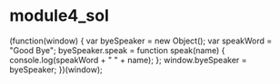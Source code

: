 # module4_sol
(function(window) {
    var byeSpeaker = new Object();
    var speakWord = "Good Bye";
    byeSpeaker.speak = function speak(name) {
        console.log(speakWord + " " + name);
    };
    window.byeSpeaker = byeSpeaker;
})(window);

